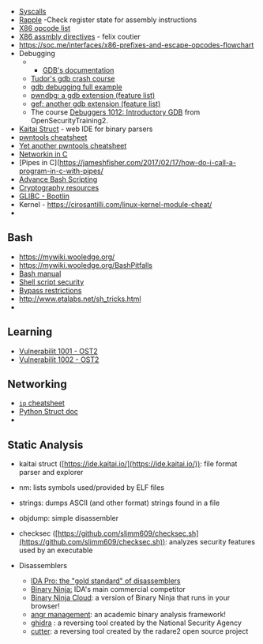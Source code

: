 - [Syscalls](https://blog.rchapman.org/posts/Linux_System_Call_Table_for_x86_64/)
- [Rapple](https://github.com/yrp604/rappel) -Check register state for assembly instructions
- [X86 opcode list](http://ref.x86asm.net/coder64.html)
- [X86 assmbly directives](https://www.felixcloutier.com/x86/) - felix coutier
- https://soc.me/interfaces/x86-prefixes-and-escape-opcodes-flowchart
- Debugging
	- - [GDB's documentation](https://sourceware.org/gdb/onlinedocs/gdb/index.html)
	- [Tudor's gdb crash course](https://web.archive.org/web/20250101052732/https://users.umiacs.umd.edu/~tdumitra/courses/ENEE757/Fall15/misc/gdb_tutorial.html)
	- [gdb debugging full example](https://www.brendangregg.com/blog/2016-08-09/gdb-example-ncurses.html)
	- [pwndbg: a gdb extension (feature list)](https://github.com/pwndbg/pwndbg/blob/dev/FEATURES.md)
	- [gef: another gdb extension (feature list)](https://hugsy.github.io/gef/commands/aliases/)
	- The course [Debuggers 1012: Introductory GDB](https://ost2.fyi/Dbg1012) from OpenSecurityTraining2.
- [Kaitai Struct](https://kaitai.io/) - web IDE for binary parsers
- [pwntools cheatsheet](https://gist.github.com/anvbis/64907e4f90974c4bdd930baeb705dedf)
- [Yet another pwntools cheatsheet](https://corgi.rip/posts/pwntools-cheatsheet/)
- [Networkin in C](https://www.binarytides.com/socket-programming-c-linux-tutorial/)
- [Pipes in C](https://jameshfisher.com/2017/02/17/how-do-i-call-a-program-in-c-with-pipes/
- [Advance Bash Scripting](https://www.linuxtopia.org/online_books/advanced_bash_scripting_guide/)
- [Cryptography resources](https://blog.cryptographyengineering.com/useful-cryptography-resources/)
- [GLIBC - Bootlin](https://elixir.bootlin.com)
- Kernel - https://cirosantilli.com/linux-kernel-module-cheat/ 
- 

## Bash
- https://mywiki.wooledge.org/
- https://mywiki.wooledge.org/BashPitfalls
- [Bash manual](https://www.gnu.org/software/bash/manual/html_node/index.html)
- [Shell script security](https://developer.apple.com/library/archive/documentation/OpenSource/Conceptual/ShellScripting/ShellScriptSecurity/ShellScriptSecurity.html#//apple_ref/doc/uid/TP40004268-CH8-SW2)
- [Bypass restrictions](https://book.hacktricks.wiki/en/linux-hardening/bypass-bash-restrictions/index.html)
- http://www.etalabs.net/sh_tricks.html
- 

## Learning
- [Vulnerabilit 1001 - OST2](https://p.ost2.fyi/courses/course-v1:OpenSecurityTraining2+Vulns1001_C-family+2023_v1/about)
- [Vulnerabilit 1002 - OST2](https://p.ost2.fyi/courses/course-v1:OpenSecurityTraining2+Vulns1002_C-family+2023_v1/about)


## Networking
- [`ip` cheatsheet](https://access.redhat.com/sites/default/files/attachments/rh_ip_command_cheatsheet_1214_jcs_print.pdf)
- [Python Struct doc](https://docs.python.org/3/library/struct.html#format-characters)
- 

## Static Analysis


- kaitai struct ([https://ide.kaitai.io/](https://ide.kaitai.io/)): file format parser and explorer
- nm: lists symbols used/provided by ELF files
- strings: dumps ASCII (and other format) strings found in a file
- objdump: simple disassembler
- checksec ([https://github.com/slimm609/checksec.sh](https://github.com/slimm609/checksec.sh)): analyzes security features used by an executable

- Disassemblers
	- [IDA Pro: the "gold standard" of disassemblers ](https://www.hex-rays.com/products/ida/)
	- [Binary Ninja:](https://binary.ninja/) IDA's main commercial competitor 
	- [Binary Ninja Cloud](https://cloud.binary.ninja/): a version of Binary Ninja that runs in your browser! 
	- [angr management](https://github.com/angr/angr-management/releases): an academic binary analysis framework! 
	- [ghidra](https://ghidra-sre.org/) : a reversing tool created by the National Security Agency 
	- [cutter](https://cutter.re/): a reversing tool created by the radare2 open source project
